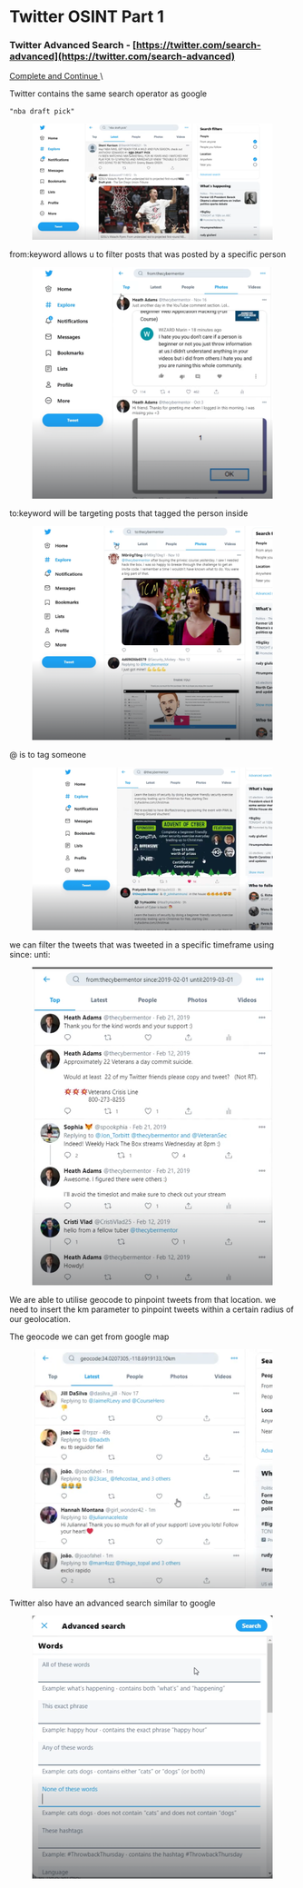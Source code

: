 # Twitter OSINT Part 1

### Twitter Advanced Search - [https://twitter.com/search-advanced](https://twitter.com/search-advanced)

[Complete and Continue ](https://academy.tcm-sec.com/courses/1214089/lectures/27208546)\


Twitter contains the same search operator as google&#x20;

```
"nba draft pick"
```

<figure><img src="../../.gitbook/assets/image (76).png" alt=""><figcaption></figcaption></figure>

from:keyword allows u to filter posts that was posted by a specific person&#x20;

<figure><img src="../../.gitbook/assets/image (77).png" alt=""><figcaption></figcaption></figure>

to:keyword will be targeting posts that tagged the person inside&#x20;

<figure><img src="../../.gitbook/assets/image (78).png" alt=""><figcaption></figcaption></figure>

@ is to tag someone&#x20;

<figure><img src="../../.gitbook/assets/image (79).png" alt=""><figcaption></figcaption></figure>

we can filter the tweets that was tweeted in a specific timeframe using since:  unti:

<figure><img src="../../.gitbook/assets/image (80).png" alt=""><figcaption></figcaption></figure>

We are able to utilise geocode to pinpoint tweets from that location. we need to insert the km parameter to pinpoint tweets within a certain radius of our geolocation.&#x20;

The geocode we can get from google map&#x20;

<figure><img src="../../.gitbook/assets/image (81).png" alt=""><figcaption></figcaption></figure>

Twitter also have an advanced search similar to google&#x20;

<figure><img src="../../.gitbook/assets/image (82).png" alt=""><figcaption></figcaption></figure>
